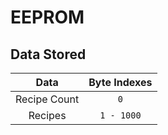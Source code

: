 
# EEPROM

## Data Stored

| Data | Byte Indexes |
|:----:|:-------:|
| Recipe Count | `0` |
| Recipes | `1 - 1000` |

